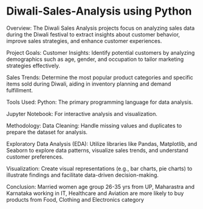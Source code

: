 # Diwali-Sales-Analysis using Python
Overview:
The Diwali Sales Analysis projects  focus on analyzing sales data during the Diwali festival to extract insights about customer behavior, improve 
sales strategies, and enhance customer experiences.

Project Goals:
Customer Insights: Identify potential customers by analyzing demographics such as age, gender, and occupation to tailor marketing strategies effectively.

Sales Trends: Determine the most popular product categories and specific items sold during Diwali, aiding in inventory planning and demand fulfillment.

Tools Used:
Python: The primary programming language for data analysis.

Jupyter Notebook: For interactive analysis and visualization.

Methodology:
Data Cleaning: Handle missing values and duplicates to prepare the dataset for analysis.

Exploratory Data Analysis (EDA): Utilize libraries like Pandas, Matplotlib, and Seaborn to explore data patterns, visualize sales trends, and understand customer preferences.

Visualization: Create visual representations (e.g., bar charts, pie charts) to illustrate findings and facilitate data-driven decision-making.

Conclusion:
Married women age group 26-35 yrs from UP, Maharastra and Karnataka working in IT, Healthcare and Aviation are more likely to buy products from Food, Clothing and Electronics category
